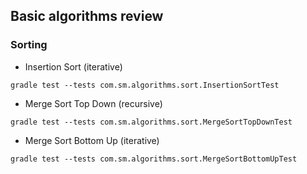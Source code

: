 ## Basic algorithms review

### Sorting
* Insertion Sort (iterative)
```
gradle test --tests com.sm.algorithms.sort.InsertionSortTest
```
* Merge Sort Top Down (recursive)
```
gradle test --tests com.sm.algorithms.sort.MergeSortTopDownTest
```
* Merge Sort Bottom Up (iterative)
```
gradle test --tests com.sm.algorithms.sort.MergeSortBottomUpTest
```